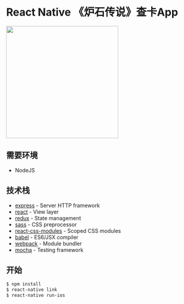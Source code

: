 # React Native 《炉石传说》查卡App


<img src='https://cdn.rawgit.com/zhw2590582/RNHearthstone/master/app.gif' width='300px'>

## 需要环境

+ NodeJS

## 技术栈

* [express](http://expressjs.com/) - Server HTTP framework
* [react](https://facebook.github.io/react/) - View layer
* [redux](https://github.com/reactjs/redux) - State management
* [sass](http://sass-lang.com/) - CSS preprocessor
* [react-css-modules](https://github.com/gajus/react-css-modules) - Scoped CSS modules
* [babel](https://babeljs.io/) - ES6/JSX compiler
* [webpack](https://webpack.github.io/) - Module bundler
* [mocha](https://mochajs.org/) - Testing framework

## 开始

```sh
$ npm install
$ react-native link
$ react-native run-ios
```
